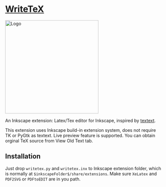 [WriteTeX](https://wanglongqi.github.io/WriteTeX/)
========
<img src=https://github.com/wanglongqi/WriteTeX/raw/master/writetex.png width=300px alt=Logo>

An Inkscape extension: Latex/Tex editor for Inkscape, inspired by [textext](http://pav.iki.fi/software/textext/).

This extension uses Inkscape build-in extension system, does not require TK or PyGtk as textext. Live preview feature is supported. You can obtain orginal TeX source from View Old Text tab. 

## Installation
Just drop `writetex.py` and `writetex.inx` to Inkscape extension folder, which is normally at `$inkscapeFolder$/share/extensions`. Make sure `XeLatex` and `PDF2SVG` or `PDFtoEDIT` are in you path. 
